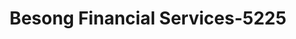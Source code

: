 ---
f_zip-code: 30297
f_state-code: GA
title: Besong Financial Services-5225
f_phone: 404-608-8852
f_city-only: Forest Park
f_address: 4726 Jonesboro Road Forest Park
f_location-unique-id: '5225'
slug: besong-financial-services-5225
updated-on: '2024-05-30T13:46:58.046Z'
created-on: '2024-05-30T13:36:59.803Z'
published-on: '2024-05-30T13:54:32.469Z'
f_city-state: cms/city/forest-park-ga.md
f_company: cms/company/besong-financial-services.md
f_state: cms/state/georgia.md
layout: '[payday-loan].html'
tags: payday-loan
---